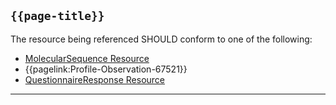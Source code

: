 ## <code>{{page-title}}</code>

The resource being referenced SHOULD conform to one of the following:

- [MolecularSequence Resource](https://hl7.org/fhir/R4/molecularsequence.html)
- {{pagelink:Profile-Observation-67521}}
- [QuestionnaireResponse Resource](https://hl7.org/fhir/R4/QuestionnaireResponse.html)

---